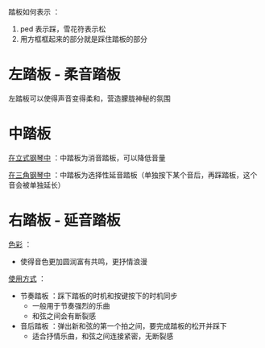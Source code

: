 踏板如何表示 ：
1. ped 表示踩，雪花符表示松
2. 用方框框起来的部分就是踩住踏板的部分

# 左踏板 - 柔音踏板
左踏板可以使得声音变得柔和，营造朦胧神秘的氛围

# 中踏板
<u>在立式钢琴中</u> ：中踏板为消音踏板，可以降低音量


<u>在三角钢琴中</u> ：中踏板为选择性延音踏板（单独按下某个音后，再踩踏板，这个音会被单独延长）

# 右踏板 - 延音踏板
<u>色彩</u> ：
- 使得音色更加圆润富有共鸣，更抒情浪漫

<u>使用方式</u> ：
- 节奏踏板 ：踩下踏板的时机和按键按下的时机同步
	- 一般用于节奏强烈的乐曲
	- 和弦之间会有断裂感
- 音后踏板 ：弹出新和弦的第一个拍之间，要完成踏板的松开并踩下
	- 适合抒情乐曲，和弦之间连接紧密，无断裂感